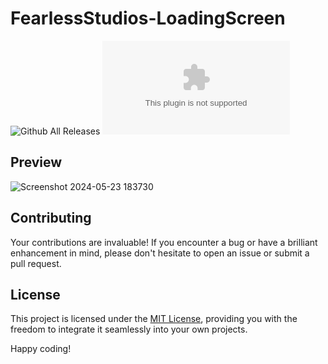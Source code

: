 # FearlessStudios-LoadingScreen

![Github All Releases](https://img.shields.io/github/downloads/FearlessNite345/FearlessStudios-LoadingScreen/total.svg)
![GitHub Downloads (specific asset, latest release)](https://img.shields.io/github/downloads/FearlessNite345/FearlessStudios-LoadingScreen/latest/FearlessStudios-LoadingScreen.zip)

## Preview
![Screenshot 2024-05-23 183730](https://github.com/FearlessNite345/FearlessStudios-LoadingScreen/assets/110247392/c4d0b76a-dc9b-4518-8d71-76f87a57aa3d)

## Contributing

Your contributions are invaluable! If you encounter a bug or have a brilliant enhancement in mind, please don't hesitate to open an issue or submit a pull request.

## License

This project is licensed under the [MIT License](LICENSE), providing you with the freedom to integrate it seamlessly into your own projects.

Happy coding!
